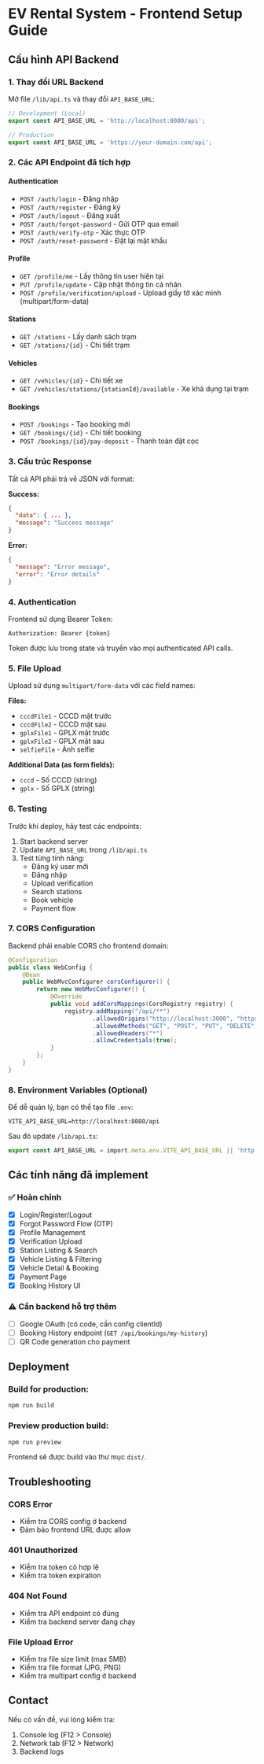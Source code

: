 # EV Rental System - Frontend Setup Guide

## Cấu hình API Backend

### 1. Thay đổi URL Backend

Mở file `/lib/api.ts` và thay đổi `API_BASE_URL`:

```typescript
// Development (Local)
export const API_BASE_URL = 'http://localhost:8080/api';

// Production
export const API_BASE_URL = 'https://your-domain.com/api';
```

### 2. Các API Endpoint đã tích hợp

#### Authentication
- `POST /auth/login` - Đăng nhập
- `POST /auth/register` - Đăng ký
- `POST /auth/logout` - Đăng xuất
- `POST /auth/forgot-password` - Gửi OTP qua email
- `POST /auth/verify-otp` - Xác thực OTP
- `POST /auth/reset-password` - Đặt lại mật khẩu

#### Profile
- `GET /profile/me` - Lấy thông tin user hiện tại
- `PUT /profile/update` - Cập nhật thông tin cá nhân
- `POST /profile/verification/upload` - Upload giấy tờ xác minh (multipart/form-data)

#### Stations
- `GET /stations` - Lấy danh sách trạm
- `GET /stations/{id}` - Chi tiết trạm

#### Vehicles
- `GET /vehicles/{id}` - Chi tiết xe
- `GET /vehicles/stations/{stationId}/available` - Xe khả dụng tại trạm

#### Bookings
- `POST /bookings` - Tạo booking mới
- `GET /bookings/{id}` - Chi tiết booking
- `POST /bookings/{id}/pay-deposit` - Thanh toán đặt cọc

### 3. Cấu trúc Response

Tất cả API phải trả về JSON với format:

**Success:**
```json
{
  "data": { ... },
  "message": "Success message"
}
```

**Error:**
```json
{
  "message": "Error message",
  "error": "Error details"
}
```

### 4. Authentication

Frontend sử dụng Bearer Token:

```
Authorization: Bearer {token}
```

Token được lưu trong state và truyền vào mọi authenticated API calls.

### 5. File Upload

Upload sử dụng `multipart/form-data` với các field names:

**Files:**
- `cccdFile1` - CCCD mặt trước
- `cccdFile2` - CCCD mặt sau
- `gplxFile1` - GPLX mặt trước
- `gplxFile2` - GPLX mặt sau
- `selfieFile` - Ảnh selfie

**Additional Data (as form fields):**
- `cccd` - Số CCCD (string)
- `gplx` - Số GPLX (string)

### 6. Testing

Trước khi deploy, hãy test các endpoints:

1. Start backend server
2. Update `API_BASE_URL` trong `/lib/api.ts`
3. Test từng tính năng:
   - Đăng ký user mới
   - Đăng nhập
   - Upload verification
   - Search stations
   - Book vehicle
   - Payment flow

### 7. CORS Configuration

Backend phải enable CORS cho frontend domain:

```java
@Configuration
public class WebConfig {
    @Bean
    public WebMvcConfigurer corsConfigurer() {
        return new WebMvcConfigurer() {
            @Override
            public void addCorsMappings(CorsRegistry registry) {
                registry.addMapping("/api/**")
                        .allowedOrigins("http://localhost:3000", "https://your-domain.com")
                        .allowedMethods("GET", "POST", "PUT", "DELETE", "OPTIONS")
                        .allowedHeaders("*")
                        .allowCredentials(true);
            }
        };
    }
}
```

### 8. Environment Variables (Optional)

Để dễ quản lý, bạn có thể tạo file `.env`:

```
VITE_API_BASE_URL=http://localhost:8080/api
```

Sau đó update `/lib/api.ts`:

```typescript
export const API_BASE_URL = import.meta.env.VITE_API_BASE_URL || 'http://localhost:8080/api';
```

## Các tính năng đã implement

### ✅ Hoàn chỉnh
- [x] Login/Register/Logout
- [x] Forgot Password Flow (OTP)
- [x] Profile Management
- [x] Verification Upload
- [x] Station Listing & Search
- [x] Vehicle Listing & Filtering
- [x] Vehicle Detail & Booking
- [x] Payment Page
- [x] Booking History UI

### ⚠️ Cần backend hỗ trợ thêm
- [ ] Google OAuth (có code, cần config clientId)
- [ ] Booking History endpoint (`GET /api/bookings/my-history`)
- [ ] QR Code generation cho payment

## Deployment

### Build for production:
```bash
npm run build
```

### Preview production build:
```bash
npm run preview
```

Frontend sẽ được build vào thư mục `dist/`.

## Troubleshooting

### CORS Error
- Kiểm tra CORS config ở backend
- Đảm bảo frontend URL được allow

### 401 Unauthorized
- Kiểm tra token có hợp lệ
- Kiểm tra token expiration

### 404 Not Found
- Kiểm tra API endpoint có đúng
- Kiểm tra backend server đang chạy

### File Upload Error
- Kiểm tra file size limit (max 5MB)
- Kiểm tra file format (JPG, PNG)
- Kiểm tra multipart config ở backend

## Contact

Nếu có vấn đề, vui lòng kiểm tra:
1. Console log (F12 > Console)
2. Network tab (F12 > Network)
3. Backend logs

